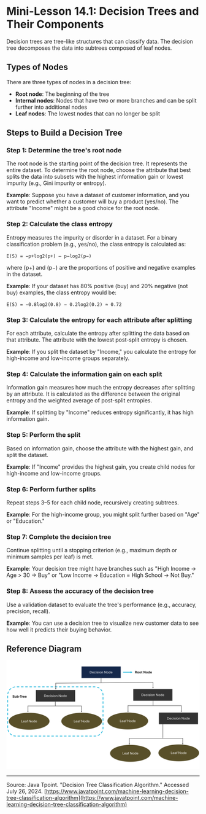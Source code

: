 # Mini-Lesson 14.1: Decision Trees and Their Components

Decision trees are tree-like structures that can classify data. The decision tree decomposes the data into subtrees composed of leaf nodes.

## Types of Nodes

There are three types of nodes in a decision tree:

- **Root node**: The beginning of the tree
- **Internal nodes**: Nodes that have two or more branches and can be split further into additional nodes
- **Leaf nodes**: The lowest nodes that can no longer be split

## Steps to Build a Decision Tree

### Step 1: Determine the tree's root node
The root node is the starting point of the decision tree. It represents the entire dataset. To determine the root node, choose the attribute that best splits the data into subsets with the highest information gain or lowest impurity (e.g., Gini impurity or entropy).

**Example**: Suppose you have a dataset of customer information, and you want to predict whether a customer will buy a product (yes/no). The attribute "Income" might be a good choice for the root node.

### Step 2: Calculate the class entropy
Entropy measures the impurity or disorder in a dataset. For a binary classification problem (e.g., yes/no), the class entropy is calculated as:

```
E(S) = −p+​log2​(p+​) – p−​log2​(p−​)
```

where (p+) and (p−) are the proportions of positive and negative examples in the dataset.

**Example**: If your dataset has 80% positive (buy) and 20% negative (not buy) examples, the class entropy would be:

```
E(S) = −0.8log2​(0.8) − 0.2log2​(0.2) ≈ 0.72
```

### Step 3: Calculate the entropy for each attribute after splitting
For each attribute, calculate the entropy after splitting the data based on that attribute. The attribute with the lowest post-split entropy is chosen.

**Example**: If you split the dataset by "Income," you calculate the entropy for high-income and low-income groups separately.

### Step 4: Calculate the information gain on each split
Information gain measures how much the entropy decreases after splitting by an attribute. It is calculated as the difference between the original entropy and the weighted average of post-split entropies.

**Example**: If splitting by "Income" reduces entropy significantly, it has high information gain.

### Step 5: Perform the split
Based on information gain, choose the attribute with the highest gain, and split the dataset.

**Example**: If "Income" provides the highest gain, you create child nodes for high-income and low-income groups.

### Step 6: Perform further splits
Repeat steps 3–5 for each child node, recursively creating subtrees.

**Example**: For the high-income group, you might split further based on "Age" or "Education."

### Step 7: Complete the decision tree
Continue splitting until a stopping criterion (e.g., maximum depth or minimum samples per leaf) is met.

**Example**: Your decision tree might have branches such as "High Income -> Age > 30 -> Buy" or "Low Income -> Education = High School -> Not Buy."

### Step 8: Assess the accuracy of the decision tree
Use a validation dataset to evaluate the tree's performance (e.g., accuracy, precision, recall).

**Example**: You can use a decision tree to visualize new customer data to see how well it predicts their buying behavior.

## Reference Diagram
![alt text](<images/bh-pcmlai 14.1.png>)

---
Source: Java Tpoint. "Decision Tree Classification Algorithm." Accessed July 26, 2024. [https://www.javatpoint.com/machine-learning-decision-tree-classification-algorithm](https://www.javatpoint.com/machine-learning-decision-tree-classification-algorithm)
